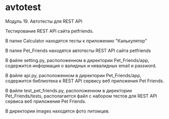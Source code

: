 # avtotest
Модуль 19. Автотесты для REST API  

Тестирование REST API сайта petfriends.

В папке Calculator находятся тесты к приложению "Калькулятор"

В папке Pet_Friends находятся автотесты REST API сайта petfriends

В файле setting.py, расположенном в директории Pet_Friends/app, содержится информация о валидных и невалидных email и password.

В файле api.py, расположенном в директории Pet_Friends/app, содержится библиотека к REST API сервису веб приложения Pet Friends.

В файле test_pet_friends.py, расположенном в директории Pet_Friends/tests, располагается файл с набором тестов для REST API сервиса веб приложения Pet Friends.

В директории images находятся фото питомцев.
